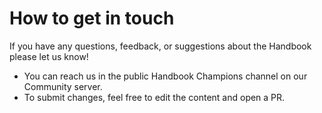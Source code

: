 # How to get in touch

If you have any questions, feedback, or suggestions about the Handbook please let us know!

* You can reach us in the public Handbook Champions channel on our Community server.
* To submit changes, feel free to edit the content and open a PR.
